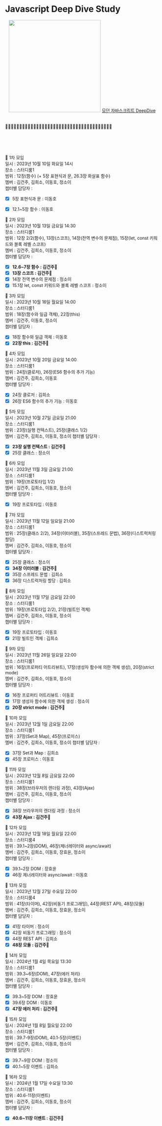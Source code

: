 # Javascript Deep Dive Study

<center>
  <img src="https://image.yes24.com/goods/92742567/XL.jpg" width=300/>
  <a href="https://www.aladin.co.kr/shop/wproduct.aspx?ItemId=251552545" >모던 자바스크립트 DeepDive</a>
</center>


<br>
<br>
🦆🦆🦆🦆🦆🦆🦆🦆🦆🦆🦆🦆🦆🦆🦆🦆🦆🦆🦆🦆🦆🦆🦆🦆🦆🦆🦆🦆🦆🦆🦆🦆🦆🦆🦆🦆🦆🦆
<br>
<br>
<br>
<br>
<br>
 
📙 1차 모임  
일시 : 2023년 10월 10일 화요일 14시  
장소 : 스터디룸1  
범위 : 12장(함수) (+ 5장 표현식과 문, 26.3장 화살표 함수)  
멤버 : 김건주, 김희소, 이동호, 정소이  
챕터별 담당자 :  
- [x] 5장 표현식과 문 : 이동호  
- [x] 12.1~5장 함수 : 이동호  
 

📙 2차 모임  
일시 : 2023년 10월 13일 금요일 14:30  
장소 : 스터디룸1  
범위 : 12장 2/2(함수), 13장(스코프), 14장(전역 변수의 문제점), 15장(let, const 키워드와 블록 레벨 스코프)  
멤버 : 김건주, 김희소, 이동호, 정소이  
챕터별 담당자 :  
- [x] **12.6~7장 함수 : 김건주🔖**
- [x] **13장 스코프 : 김건주🔖**
- [x] 14장 전역 변수의 문제점 : 정소이
- [x] 15.1장 let, const 키워드와 블록 레벨 스코프 : 정소이

📙 3차 모임  
일시 : 2023년 10월 16일 월요일 14:00  
장소 : 스터디룸1  
범위 : 18장(함수와 일급 객체), 22장(this)  
멤버 : 김건주, 이동호, 정소이  
챕터별 담당자 :  
- [x]  18장 함수와 일급 객체 : 이동호
- [x]  **22장 this : 김건주🔖**

📙 4차 모임  
일시 : 2023년 10월 20일 금요일 14:00  
장소 : 스터디룸1  
범위 : 24장(클로저), 26장(ES6 함수의 추가 기능)  
멤버 : 김건주, 김희소, 이동호  
챕터별 담당자 :  
- [x] 24장 클로저 : 김희소
- [x] 26장 ES6 함수의 추가 기능 : 이동호

📙 5차 모임  
일시 : 2023년 10월 27일 금요일 21:00  
장소 : 스터디룸1  
범위 : 23장(실행 컨텍스트), 25장(클래스 1/2)  
멤버 : 김건주, 김희소, 이동호, 정소이 
챕터별 담당자 :  
- [x] **23장 실행 컨텍스트 : 김건주🔖**
- [x] 25장 클래스 : 정소이

📙 6차 모임  
일시 : 2023년 11월 3일 금요일 21:00  
장소 : 스터디룸1  
범위 : 19장(프로토타입 1/2)  
멤버 : 김건주, 김희소, 이동호, 정소이  
챕터별 담당자 :  
- [x] 19장 프로토타입 : 이동호

📙 7차 모임  
일시 : 2023년 11월 12일 일요일 21:00  
장소 : 스터디룸1  
범위 : 25장(클래스 2/2), 34장(이터러블), 35장(스프레드 문법), 36장(디스트럭처링 할당)  
멤버 : 김건주, 김희소, 이동호, 정소이  
챕터별 담당자 :  
- [x] 25장 클래스 : 정소이
- [x] **34장 이터러블 : 김건주🔖**
- [x] 35장 스프레드 문법 : 김희소
- [x] 36장 디스트럭처링 할당 : 김희소

📙 8차 모임  
일시 : 2023년 11월 17일 금요일 22:00  
장소 : 스터디룸1  
범위 : 19장(프로토타입 2/2), 21장(빌트인 객체)  
멤버 : 김건주, 김희소, 이동호, 정소이  
챕터별 담당자 :  
- [x] 19장 프로토타입 : 이동호
- [x] 21장 빌트인 객체 : 김희소

📙 9차 모임  
일시 : 2023년 11월 26일 일요일 22:00  
장소 : 스터디룸1  
범위 : 16장(프로퍼티 어트리뷰트), 17장(생성자 함수에 의한 객체 생성), 20장(strict mode)  
멤버 : 김건주, 김희소, 이동호, 정소이  
챕터별 담당자 :  
- [x] 16장 프로퍼티 어트리뷰트 : 이동호
- [x] 17장 생성자 함수에 의한 객체 생성 : 정소이
- [x] **20장 strict mode : 김건주🔖**

📙 10차 모임  
일시 : 2023년 12월 1일 금요일 22:00  
장소 : 스터디룸1  
범위 : 37장(Set과 Map), 45장(프로미스)  
멤버 : 김건주, 김희소, 이동호, 정소이 
챕터별 담당자 :  
- [x] 37장 Set과 Map : 김희소
- [x] 45장 프로미스 : 이동호

📙 11차 모임  
일시 : 2023년 12월 8일 금요일 22:00  
장소 : 스터디룸1  
범위 : 38장(브라우저의 렌더링 과정), 43장(Ajax)  
멤버 : 김건주, 김희소, 이동호, 정소이  
챕터별 담당자 :  
- [x] 38장 브라우저의 렌더링 과정 : 정소이
- [x] **43장 Ajax : 김건주🔖**

📙 12차 모임  
일시 : 2023년 12월 18일 월요일 22:00  
장소 : 스터디룸4  
범위 : 39.1~2장(DOM), 46장(제너레이터와 async/await)  
멤버 : 김건주, 김희소, 이동호, 장효윤, 정소이  
챕터별 담당자 :  
- [x] 39.1~2장 DOM : 장효윤
- [x] 46장 제너레이터와 async/await : 이동호

📙 13차 모임  
일시 : 2023년 12월 27일 수요일 22:00  
장소 : 스터디룸4  
범위 : 41장(타이머), 42장(비동기 프로그래밍), 44장(REST API), 48장(모듈)  
멤버 : 김건주, 김희소, 이동호, 장효윤, 정소이  
챕터별 담당자 :  
- [x] 41장 타이머 : 정소이
- [x] 42장 비동기 프로그래밍 : 정소이
- [x] 44장 REST API : 김희소
- [x] **48장 모듈 : 김건주🔖**

📙 14차 모임  
일시 : 2024년 1월 4일 목요일 13:30  
장소 : 스터디룸1  
범위 : 39.3~6장(DOM), 47장(에러 처리)  
멤버 : 김건주, 김희소, 이동호, 장효윤, 정소이  
챕터별 담당자 :  
- [x] 39.3~5장 DOM : 장효윤
- [x] 39.6장 DOM : 이동호
- [x] **47장 에러 처리 : 김건주🔖**

📙 15차 모임  
일시 : 2024년 1월 8일 월요일 22:00  
장소 : 스터디룸1  
범위 : 39.7-9장(DOM), 40.1-5장(이벤트)  
멤버 : 김건주, 김희소, 이동호, 정소이  
챕터별 담당자 :  
- [x] 39.7~9장 DOM : 정소이
- [x] 40.1~5장 이벤트 : 김희소

📙 16차 모임  
일시 : 2024년 1월 17일 수요일 13:30  
장소 : 스터디룸1  
범위 : 40.6-11장(이벤트)  
멤버 : 김건주, 김희소, 이동호, 정소이  
챕터별 담당자 :  
- [x] **40.6~11장 이벤트 : 김건주🔖**
